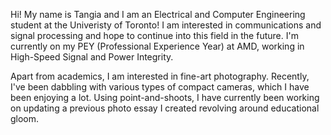 Hi! My name is Tangia and I am an Electrical and Computer Engineering student at the Univeristy of Toronto! I am interested in communications and signal processing and hope to continue into this field in the future. I'm currently on my PEY (Professional Experience Year) at AMD, working in High-Speed Signal and Power Integrity. 

Apart from academics, I am interested in fine-art photography. Recently, I've been dabbling with various types of compact cameras, which I have been enjoying a lot. Using point-and-shoots, I have currently been working on updating a previous photo essay I created revolving around educational gloom.
